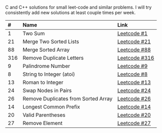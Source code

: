 C and C++ solutions for small leet-code and similar problems. I will try consistently add new solutions at least couple times per week.

| #            | Name                                 | Link                                                                               |
| :----------- | :------------------------------------| :----------------------------------------------------------------------------------|
| 1            |  Two Sum                             | [Leetcode #1](https://leetcode.com/problems/two-sum/)                              |
| 21           |  Merge Two Sorted Lists              | [Leetcode #21](https://leetcode.com/problems/merge-two-sorted-lists/)              |
| 88           |  Merge Sorted Array                  | [Leetcode #88](https://leetcode.com/problems/merge-sorted-array/)                  |
| 316          |  Remove Duplicate Letters            | [Leetcode #316](https://leetcode.com/problems/remove-duplicate-letters/)           |
| 9            |  Palindrome Number                   | [Leetcode #9](https://leetcode.com/problems/palindrome-number/)                    |
| 8            |  String to Integer (atoi)            | [Leetcode #8](https://leetcode.com/problems/string-to-integer-atoi/)               |
| 13           |  Roman to Integer                    | [Leetcode #13](https://leetcode.com/problems/roman-to-integer/)                    |
| 24           |  Swap Nodes in Pairs                 | [Leetcode #24](https://leetcode.com/problems/swap-nodes-in-pairs/)                 |
| 26           |  Remove Duplicates from Sorted Array | [Leetcode #26](https://leetcode.com/problems/remove-duplicates-from-sorted-array/) |
| 14           |  Longest Common Prefix               | [Leetcode #14](https://leetcode.com/problems/longest-common-prefix/)               |
| 20           |  Valid Parentheses                   | [Leetcode #20](https://leetcode.com/problems/valid-parentheses/)                   |
| 27           |  Remove Element                      | [Leetcode #27](https://leetcode.com/problems/remove-element/)                      |
